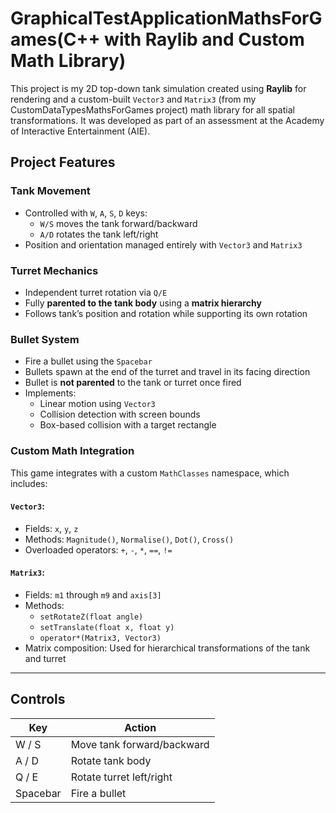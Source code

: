 # GraphicalTestApplicationMathsForGames(C++ with Raylib and Custom Math Library)

This project is my 2D top-down tank simulation created using **Raylib** for rendering and a custom-built `Vector3` and `Matrix3` (from my CustomDataTypesMathsForGames project) math library for all spatial transformations.  It was developed as part of an assessment at the Academy of Interactive Entertainment (AIE).

## Project Features

### Tank Movement
- Controlled with `W`, `A`, `S`, `D` keys:
  - `W/S` moves the tank forward/backward
  - `A/D` rotates the tank left/right
- Position and orientation managed entirely with `Vector3` and `Matrix3`

### Turret Mechanics
- Independent turret rotation via `Q/E`
- Fully **parented to the tank body** using a **matrix hierarchy**
- Follows tank’s position and rotation while supporting its own rotation

### Bullet System
- Fire a bullet using the `Spacebar`
- Bullets spawn at the end of the turret and travel in its facing direction
- Bullet is **not parented** to the tank or turret once fired
- Implements:
  - Linear motion using `Vector3`
  - Collision detection with screen bounds
  - Box-based collision with a target rectangle

### Custom Math Integration

This game integrates with a custom `MathClasses` namespace, which includes:

#### `Vector3`:
- Fields: `x`, `y`, `z`
- Methods: `Magnitude()`, `Normalise()`, `Dot()`, `Cross()`
- Overloaded operators: `+`, `-`, `*`, `==`, `!=`

#### `Matrix3`:
- Fields: `m1` through `m9` and `axis[3]`
- Methods:
  - `setRotateZ(float angle)`
  - `setTranslate(float x, float y)`
  - `operator*(Matrix3, Vector3)`
- Matrix composition: Used for hierarchical transformations of the tank and turret

---

## Controls

| Key        | Action                       |
|------------|------------------------------|
| W / S      | Move tank forward/backward   |
| A / D      | Rotate tank body             |
| Q / E      | Rotate turret left/right     |
| Spacebar   | Fire a bullet                |
